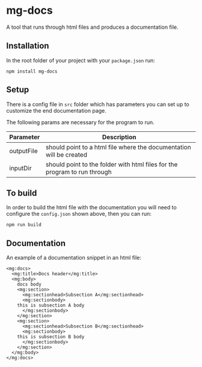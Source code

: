 # mg-docs
A tool that runs through html files and produces a documentation file.

## Installation
In the root folder of your project with your `package.json` run:
```
npm install mg-docs
```

## Setup
There is a config file in `src` folder which has parameters you can set up to customize the end documentation page.

The following params are necessary for the program to run.

Parameter | Description
------------ | ---------
outputFile | should point to a html file where the documentation will be created
inputDir | should point to the folder with html files for the program to run through

## To build

In order to build the html file with the documentation you will need to configure the `config.json` shown above, then you can run: 
```
npm run build
```


## Documentation
An example of a documentation snippet in an html file:
```
<mg:docs>
  <mg:title>Docs header</mg:title>
  <mg:body>
    docs body
    <mg:section>
      <mg:sectionhead>Subsection A</mg:sectionhead>
      <mg:sectionbody>
	this is subsection A body
      </mg:sectionbody>
    </mg:section>
    <mg:section>
      <mg:sectionhead>Subsection B</mg:sectionhead>
      <mg:sectionbody>
	this is subsection B body
      </mg:sectionbody>
    </mg:section>
  </mg:body>
</mg:docs>
```
